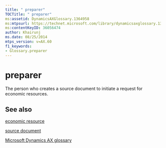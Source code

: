 ```yaml
---
title: " preparer"
TOCTitle: " preparer"
ms:assetid: DynamicsAXGlossary.1364958
ms:mtpsurl: https://technet.microsoft.com/library/dynamicsaxglossary.1364958(v=AX.60)
ms:contentKeyID: 36056474
author: Khairunj
ms.date: 08/25/2014
mtps_version: v=AX.60
f1_keywords:
- Glossary.preparer
---
```


# preparer

The person who creates a source document to initiate a request for economic resources.

## See also

[economic resource](economic-resource.md)

[source document](source-document.md)

[Microsoft Dynamics AX glossary](glossary/microsoft-dynamics-ax-glossary.md)

  


